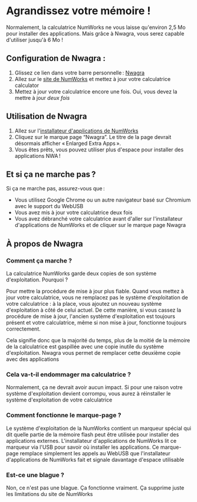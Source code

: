 # Agrandissez votre mémoire !


Normalement, la calculatrice NumWorks ne vous laisse qu'environ 2,5 Mo pour
installer des applications. Mais grâce à Nwagra, vous serez capable d'utiliser
jusqu'à 6 Mo !

## Configuration de Nwagra :

1. Glissez ce lien dans votre barre personnelle :
   <!-- TODO: Try to see if we can use a markdown link here -->
   <a href="javascript:(function()%7B!function()%7Blet%20t%3Ddocument.createElement(%22script%22)%3Bt.type%3D%22text%2Fjavascript%22%2Ct.src%3D%22https%3A%2F%2Fyaya-cout.github.io%2FNwagyu%2Fnwagra.min.js%22%2Cdocument.head.appendChild(t)%7D()%3B%7D)()%3B">Nwagra</a>
2. Allez sur le [site de NumWorks](https://my.numworks.com/devices/upgrade) et
   mettez à jour votre calculatrice
   calculator
3. Mettez à jour votre calculatrice encore une fois. Oui, vous devez la mettre à jour *deux fois*

## Utilisation de Nwagra

1. Allez sur l'[installateur d'applications de NumWorks](https://my.numworks.com/apps)
2. Cliquez sur le marque page “Nwagra”. Le titre de la page devrait désormais afficher « Enlarged Extra Apps ».
3. Vous êtes prêts, vous pouvez utiliser plus d'espace pour installer des applications NWA !

## Et si ça ne marche pas ?

Si ça ne marche pas, assurez-vous que :

- Vous utilisez Google Chrome ou un autre navigateur basé sur Chromium avec le
  support du WebUSB
- Vous avez mis à jour votre calculatrice deux fois
- Vous avez débranché votre calculatrice avant d'aller sur l'installateur
  d'applications de NumWorks et de cliquer sur le marque page Nwagra

## À propos de Nwagra

### Comment ça marche ?

La calculatrice NumWorks garde deux copies de son système d'exploitation.
Pourquoi ?

Pour mettre la procédure de mise à jour plus fiable. Quand vous mettez à jour
votre calculatrice, vous ne remplacez pas le système d'exploitation de votre
calculatrice : à la place, vous ajoutez un nouveau système d'exploitation à côté
de celui actuel. De cette manière, si vous cassez la procédure de mise à jour,
l'ancien système d'exploitation est toujours présent et votre calculatrice, même
si non mise à jour, fonctionne toujours correctement.

Cela signifie donc que la majorité du temps, plus de la moitié de la mémoire de
la calculatrice est gaspillée avec une copie inutile du système d'exploitation.
Nwagra vous permet de remplacer cette deuxième copie avec des applications

### Cela va-t-il endommager ma calculatrice ?

Normalement, ça ne devrait avoir aucun impact. Si pour une raison votre système
d'exploitation devient corrompu, vous aurez à réinstaller le système
d'exploitation de votre calculatrice

### Comment fonctionne le marque-page ?

Le système d'exploitation de la NumWorks contient un marqueur spécial qui dit
quelle partie de la mémoire flash peut être utilisée pour installer des
applications externes. L'installateur d'applications de NumWorks lit ce marqueur
via l'USB pour savoir où installer les applications. Ce marque-page remplace
simplement les appels au WebUSB que l'installateur d'applications de NumWorks
fait et signale davantage d'espace utilisable

### Est-ce une blague ?

Non, ce n'est pas une blague. Ça fonctionne vraiment. Ça supprime juste les
limitations du site de NumWorks
